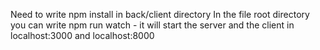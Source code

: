 Need to write npm install in back/client directory
In the file root directory you can write npm run watch - it will start the server and the client in localhost:3000 and localhost:8000

